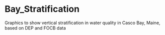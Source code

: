 # Bay_Stratification
Graphics to show vertical stratification in water quality in Casco Bay, Maine, based on DEP and FOCB data
